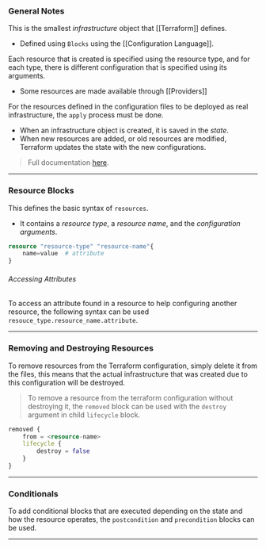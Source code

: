 ### General Notes

This is the smallest *infrastructure* object that [[Terraform]] defines.
- Defined using `Blocks` using the [[Configuration Language]].

Each resource that is created is specified using the resource type, and for each type, there is different configuration that is specified using its arguments.
- Some resources are made available through [[Providers]]

For the resources defined in the configuration files to be deployed as real infrastructure, the `apply` process must be done.
- When an infrastructure object is created, it is saved in the *state*.
- When new resources are added, or old resources are modified, Terraform updates the state with the new configurations.

> Full documentation [here](https://developer.hashicorp.com/terraform/language/resources).

---
### Resource Blocks

This defines the basic syntax of `resources`.
- It contains a *resource type*, a *resource name*, and the *configuration arguments*.

```terraform
resource "resource-type" "resource-name"{
	name=value  # attribute
}
```

###### Accessing Attributes

To access an attribute found in a resource to help configuring another resource, the following syntax can be used `resouce_type.resource_name.attribute`.

---
### Removing and Destroying Resources

To remove resources from the Terraform configuration, simply delete it from the files, this means that the actual infrastructure that was created due to this configuration will be destroyed.

> To remove a resource from the terraform configuration without destroying it, the `removed` block can be used with the `destroy` argument in child `lifecycle` block.

```terraform
removed {
	from = <resource-name>
	lifecycle {
		destroy = false
	}
}
```

---
### Conditionals

To add conditional blocks that are executed depending on the state and how the resource operates, the `postcondition` and `precondition` blocks can be used.

---

